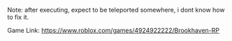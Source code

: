 Note: after executing, expect to be teleported somewhere, i dont know how to fix it. 

Game Link: https://www.roblox.com/games/4924922222/Brookhaven-RP
